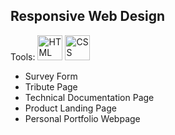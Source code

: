 ## Responsive Web Design

Tools: <img src="https://cdn.jsdelivr.net/gh/devicons/devicon/icons/html5/html5-plain.svg" alt="HTML" width="40"/> <img src="https://cdn.jsdelivr.net/gh/devicons/devicon/icons/css3/css3-plain.svg" alt="CSS" width="40"/>

  - Survey Form
  - Tribute Page
  - Technical Documentation Page
  - Product Landing Page
  - Personal Portfolio Webpage
